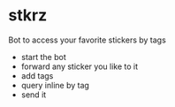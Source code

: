 # stkrz
Bot to access your favorite stickers by tags

* start the bot
* forward any sticker you like to it
* add tags
* query inline by tag
* send it
